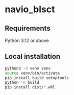 # navio_blsct

## Requirements
Python 3.12 or above

## Local installation

```bash
python3 -m venv venv
source venv/bin/activate
pip install build setuptools
python -m build
pip install dist/*.whl
```


